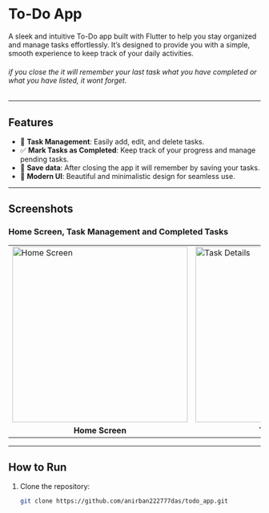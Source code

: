 # **To-Do App**

A sleek and intuitive To-Do app built with Flutter to help you stay organized and manage tasks effortlessly. It’s designed to provide you with a simple, smooth experience to keep track of your daily activities. 
<h6>if you close the it will remember your last task what you have completed or what you have listed, it wont forget.</h6>


---

## **Features**
- 📝 **Task Management**: Easily add, edit, and delete tasks.
- ✅ **Mark Tasks as Completed**: Keep track of your progress and manage pending tasks.
- 💾 **Save data**: After closing the app it will remember by saving your tasks.
- 🎨 **Modern UI**: Beautiful and minimalistic design for seamless use.

---

## **Screenshots**
### Home Screen, Task Management and Completed Tasks

<table>
  <tr>
    <td><img width="350" alt="Home Screen" src="https://github.com/user-attachments/assets/361d7720-2045-4faf-a7f0-dcbc650e5dd9" /></td>
    <td><img width="350" alt="Task Details" src="https://github.com/user-attachments/assets/4b79da36-7e9c-41dd-97b0-2009b0393d3f" /></td>
    <td><img width="350" alt="Completed Tasks" src="https://github.com/user-attachments/assets/7128214d-e33c-4556-a35c-8e7272c22cac" /></td>
  </tr>
  <tr>
    <td align="center"><strong>Home Screen</strong></td>
    <td align="center"><strong>Task Details</strong></td>
    <td align="center"><strong>Completed Tasks</strong></td>
  </tr>
</table>

---

## **How to Run**
1. Clone the repository:
   ```bash
   git clone https://github.com/anirban222777das/todo_app.git

